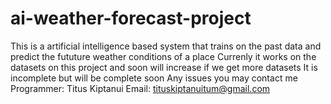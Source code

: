 # ai-weather-forecast-project
This is a artificial intelligence based system that trains on the past data and predict the fututure weather conditions of a place
Currenly it works on the datasets on this project and soon will increase if we get more datasets
It is incomplete but will be complete soon
Any issues you may contact me
Programmer: Titus Kiptanui
Email: tituskiptanuitum@gmail.com
